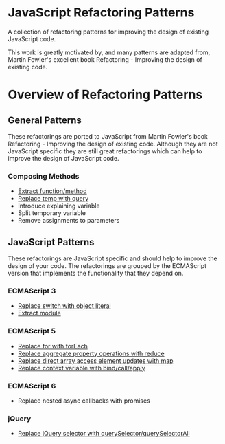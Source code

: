 JavaScript Refactoring Patterns
=======================
A collection of refactoring patterns for improving the design of existing JavaScript code.

This work is greatly motivated by, and many patterns are adapted from, Martin Fowler's excellent book Refactoring - Improving the design of existing code.

# Overview of Refactoring Patterns

## General Patterns
These refactorings are ported to JavaScript from Martin Fowler's book Refactoring - Improving the design of existing code.  Although they are not JavaScript specific they are still great refactorings which can help to improve the design of JavaScript code.

### Composing Methods
- [Extract function/method](https://github.com/KarlPurk/javascript-refactoring/blob/master/patterns/general/extract-method.md)
- [Replace temp with query](https://github.com/KarlPurk/javascript-refactoring/blob/master/patterns/general/replace-temp-with-query.md)
- Introduce explaining variable
- Split temporary variable
- Remove assignments to parameters

## JavaScript Patterns
These refactorings are JavaScript specific and should help to improve the design of your code.  The refactorings are grouped by the ECMAScript version that implements the functionality that they depend on.  

### ECMAScript 3
- [Replace switch with object literal](https://github.com/KarlPurk/javascript-refactoring/blob/master/patterns/javascript/replace-switch-with-object-literal.md)
- [Extract module](https://github.com/KarlPurk/javascript-refactoring/blob/master/patterns/javascript/extract-module.md)

### ECMAScript 5
- [Replace for with forEach](https://github.com/KarlPurk/javascript-refactoring/blob/master/patterns/javascript/replace-for-with-foreach.md)
- [Replace aggregate property operations with reduce](https://github.com/KarlPurk/javascript-refactoring/blob/master/patterns/javascript/replace-aggregate-property-operations-with-reduce.md)
- [Replace direct array access element updates with map](https://github.com/KarlPurk/javascript-refactoring/blob/master/patterns/javascript/replace-direct-array-access-element-updates-with-map.md)
- [Replace context variable with bind/call/apply](https://github.com/KarlPurk/javascript-refactoring/blob/master/patterns/javascript/replace-context-variable-with-bind-call-apply.md)

### ECMAScript 6
- Replace nested async callbacks with promises

### jQuery
- [Replace jQuery selector with querySelector/querySelectorAll](https://github.com/KarlPurk/javascript-refactoring/blob/master/patterns/javascript/replace-jquery-selector-with-query-selector.md)
